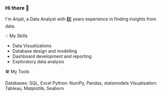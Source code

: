 ### Hi there 👋

I'm Anjali, a Data Analyst with 9️⃣ years experience in finding insights from data. 

💡 My Skills
- Data Visualizations
- Database design and modelling
- Dashboard development and reporting
- Exploratory data analysis

🛠️ My Tools

Databases: SQL, Excel
Python: NumPy, Pandas, statsmodels
Visualisation: Tableau, Matplotlib, Seaborn

<!--
**pattern-recogniser/pattern-recogniser** is a ✨ _special_ ✨ repository because its `README.md` (this file) appears on your GitHub profile.

Here are some ideas to get you started:

- 🔭 I’m currently working on ...
- 🌱 I’m currently learning ...
- 👯 I’m looking to collaborate on ...
- 🤔 I’m looking for help with ...
- 💬 Ask me about ...
- 📫 How to reach me: ...
- 😄 Pronouns: ...
- ⚡ Fun fact: ...
-->
